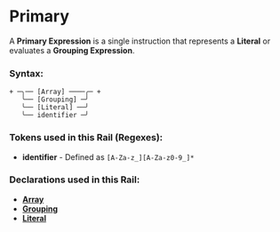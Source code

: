 
# Primary

A **Primary Expression** is a single instruction
that represents a **Literal** or evaluates a
**Grouping Expression**.

### Syntax:

    + ─╮── [Array] ────╭─ +
       ╰── [Grouping] ─╯
       ╰── [Literal] ──╯
       ╰── identifier ─╯

### Tokens used in this Rail (Regexes):

- **identifier** - Defined as `[A-Za-z_][A-Za-z0-9_]*`

### Declarations used in this Rail:

- [**Array**](EX-Array.md)
- [**Grouping**](EX-Grouping.md)
- [**Literal**](EX-Literal.md)
